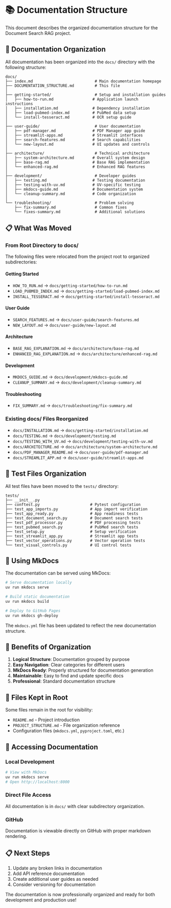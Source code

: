 # 📚 Documentation Structure

This document describes the organized documentation structure for the Document Search RAG project.

## 📁 Documentation Organization

All documentation has been organized into the `docs/` directory with the following structure:

```
docs/
├── index.md                           # Main documentation homepage
├── DOCUMENTATION_STRUCTURE.md         # This file
│
├── getting-started/                   # Setup and installation guides
│   ├── how-to-run.md                 # Application launch instructions
│   ├── installation.md               # Dependency installation
│   ├── load-pubmed-index.md          # PubMed data setup
│   └── install-tesseract.md          # OCR setup guide
│
├── user-guide/                        # User documentation
│   ├── pdf-manager.md                # PDF Manager app guide
│   ├── streamlit-apps.md             # Streamlit interfaces
│   ├── search-features.md            # Search capabilities
│   └── new-layout.md                 # UI updates and controls
│
├── architecture/                      # Technical architecture
│   ├── system-architecture.md        # Overall system design
│   ├── base-rag.md                   # Base RAG implementation
│   └── enhanced-rag.md               # Enhanced RAG features
│
├── development/                       # Developer guides
│   ├── testing.md                    # Testing documentation
│   ├── testing-with-uv.md            # UV-specific testing
│   ├── mkdocs-guide.md               # Documentation system
│   └── cleanup-summary.md            # Code organization
│
└── troubleshooting/                   # Problem solving
    ├── fix-summary.md                 # Common fixes
    └── fixes-summary.md               # Additional solutions
```

## 📋 What Was Moved

### From Root Directory to docs/
The following files were relocated from the project root to organized subdirectories:

#### Getting Started
- `HOW_TO_RUN.md` → `docs/getting-started/how-to-run.md`
- `LOAD_PUBMED_INDEX.md` → `docs/getting-started/load-pubmed-index.md`
- `INSTALL_TESSERACT.md` → `docs/getting-started/install-tesseract.md`

#### User Guide
- `SEARCH_FEATURES.md` → `docs/user-guide/search-features.md`
- `NEW_LAYOUT.md` → `docs/user-guide/new-layout.md`

#### Architecture
- `BASE_RAG_EXPLANATION.md` → `docs/architecture/base-rag.md`
- `ENHANCED_RAG_EXPLANATION.md` → `docs/architecture/enhanced-rag.md`

#### Development
- `MKDOCS_GUIDE.md` → `docs/development/mkdocs-guide.md`
- `CLEANUP_SUMMARY.md` → `docs/development/cleanup-summary.md`

#### Troubleshooting
- `FIX_SUMMARY.md` → `docs/troubleshooting/fix-summary.md`

### Existing docs/ Files Reorganized
- `docs/INSTALLATION.md` → `docs/getting-started/installation.md`
- `docs/TESTING.md` → `docs/development/testing.md`
- `docs/TESTING_WITH_UV.md` → `docs/development/testing-with-uv.md`
- `docs/ARCHITECTURE.md` → `docs/architecture/system-architecture.md`
- `docs/PDF_MANAGER_README.md` → `docs/user-guide/pdf-manager.md`
- `docs/STREAMLIT_APP.md` → `docs/user-guide/streamlit-apps.md`

## 🧪 Test Files Organization

All test files have been moved to the `tests/` directory:

```
tests/
├── __init__.py
├── conftest.py                      # Pytest configuration
├── test_app_imports.py              # App import verification
├── test_app_ready.py                # App readiness tests
├── test_document_search.py          # Document search tests
├── test_pdf_processor.py            # PDF processing tests
├── test_pubmed_search.py            # PubMed search tests
├── test_setup.py                    # Setup verification
├── test_streamlit_app.py            # Streamlit app tests
├── test_vector_operations.py        # Vector operation tests
└── test_visual_controls.py          # UI control tests
```

## 📖 Using MkDocs

The documentation can be served using MkDocs:

```bash
# Serve documentation locally
uv run mkdocs serve

# Build static documentation
uv run mkdocs build

# Deploy to GitHub Pages
uv run mkdocs gh-deploy
```

The `mkdocs.yml` file has been updated to reflect the new documentation structure.

## 🔗 Benefits of Organization

1. **Logical Structure**: Documentation grouped by purpose
2. **Easy Navigation**: Clear categories for different users
3. **MkDocs Ready**: Properly structured for documentation generation
4. **Maintainable**: Easy to find and update specific docs
5. **Professional**: Standard documentation structure

## 📝 Files Kept in Root

Some files remain in the root for visibility:
- `README.md` - Project introduction
- `PROJECT_STRUCTURE.md` - File organization reference
- Configuration files (`mkdocs.yml`, `pyproject.toml`, etc.)

## 🚀 Accessing Documentation

### Local Development
```bash
# View with MkDocs
uv run mkdocs serve
# Open http://localhost:8000
```

### Direct File Access
All documentation is in `docs/` with clear subdirectory organization.

### GitHub
Documentation is viewable directly on GitHub with proper markdown rendering.

## 📋 Next Steps

1. Update any broken links in documentation
2. Add API reference documentation
3. Create additional user guides as needed
4. Consider versioning for documentation

The documentation is now professionally organized and ready for both development and production use!